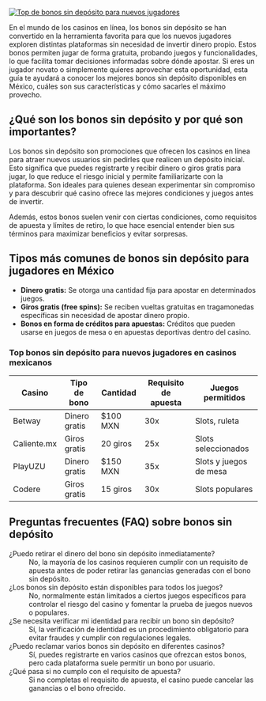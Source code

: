 [![Top de bonos sin depósito para nuevos jugadores](https://123-caf.pages.dev/gitsignup.png)](https://vrmoo.ru/Bt82HjjY)

<p>En el mundo de los casinos en línea, los bonos sin depósito se han convertido en la herramienta favorita para que los nuevos jugadores exploren distintas plataformas sin necesidad de invertir dinero propio. Estos bonos permiten jugar de forma gratuita, probando juegos y funcionalidades, lo que facilita tomar decisiones informadas sobre dónde apostar. Si eres un jugador novato o simplemente quieres aprovechar esta oportunidad, esta guía te ayudará a conocer los mejores bonos sin depósito disponibles en México, cuáles son sus características y cómo sacarles el máximo provecho.</p>  <h2>¿Qué son los bonos sin depósito y por qué son importantes?</h2> <p>Los bonos sin depósito son promociones que ofrecen los casinos en línea para atraer nuevos usuarios sin pedirles que realicen un depósito inicial. Esto significa que puedes registrarte y recibir dinero o giros gratis para jugar, lo que reduce el riesgo inicial y permite familiarizarte con la plataforma. Son ideales para quienes desean experimentar sin compromiso y para descubrir qué casino ofrece las mejores condiciones y juegos antes de invertir.</p> <p>Además, estos bonos suelen venir con ciertas condiciones, como requisitos de apuesta y límites de retiro, lo que hace esencial entender bien sus términos para maximizar beneficios y evitar sorpresas.</p>  <h2>Tipos más comunes de bonos sin depósito para jugadores en México</h2> <ul>   <li><strong>Dinero gratis:</strong> Se otorga una cantidad fija para apostar en determinados juegos.</li>   <li><strong>Giros gratis (free spins):</strong> Se reciben vueltas gratuitas en tragamonedas específicas sin necesidad de apostar dinero propio.</li>   <li><strong>Bonos en forma de créditos para apuestas:</strong> Créditos que pueden usarse en juegos de mesa o en apuestas deportivas dentro del casino.</li> </ul>  <h3>Top bonos sin depósito para nuevos jugadores en casinos mexicanos</h3> <table>   <thead>     <tr>       <th>Casino</th>       <th>Tipo de bono</th>       <th>Cantidad</th>       <th>Requisito de apuesta</th>       <th>Juegos permitidos</th>     </tr>   </thead>   <tbody>     <tr>       <td>Betway</td>       <td>Dinero gratis</td>       <td>$100 MXN</td>       <td>30x</td>       <td>Slots, ruleta</td>     </tr>     <tr>       <td>Caliente.mx</td>       <td>Giros gratis</td>       <td>20 giros</td>       <td>25x</td>       <td>Slots seleccionados</td>     </tr>     <tr>       <td>PlayUZU</td>       <td>Dinero gratis</td>       <td>$150 MXN</td>       <td>35x</td>       <td>Slots y juegos de mesa</td>     </tr>     <tr>       <td>Codere</td>       <td>Giros gratis</td>       <td>15 giros</td>       <td>30x</td>       <td>Slots populares</td>     </tr>   </tbody> </table>  <h2>Preguntas frecuentes (FAQ) sobre bonos sin depósito</h2> <dl>   <dt>¿Puedo retirar el dinero del bono sin depósito inmediatamente?</dt>   <dd>No, la mayoría de los casinos requieren cumplir con un requisito de apuesta antes de poder retirar las ganancias generadas con el bono sin depósito.</dd>      <dt>¿Los bonos sin depósito están disponibles para todos los juegos?</dt>   <dd>No, normalmente están limitados a ciertos juegos específicos para controlar el riesgo del casino y fomentar la prueba de juegos nuevos o populares.</dd>      <dt>¿Se necesita verificar mi identidad para recibir un bono sin depósito?</dt>   <dd>Sí, la verificación de identidad es un procedimiento obligatorio para evitar fraudes y cumplir con regulaciones legales.</dd>      <dt>¿Puedo reclamar varios bonos sin depósito en diferentes casinos?</dt>   <dd>Sí, puedes registrarte en varios casinos que ofrezcan estos bonos, pero cada plataforma suele permitir un bono por usuario.</dd>      <dt>¿Qué pasa si no cumplo con el requisito de apuesta?</dt>   <dd>Si no completas el requisito de apuesta, el casino puede cancelar las ganancias o el bono ofrecido.</dd> </dl>